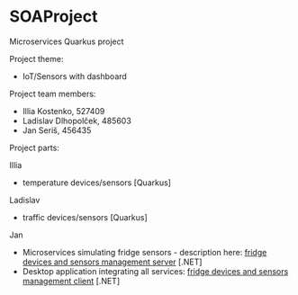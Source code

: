 # SOAProject
Microservices Quarkus project

Project theme:
- IoT/Sensors with dashboard


Project team members:
- Illia Kostenko, 527409
- Ladislav Dlhopolček, 485603
- Jan Seriš, 456435

Project parts:

Illia
- temperature devices/sensors [Quarkus]

Ladislav
- traffic devices/sensors [Quarkus]

Jan
- Microservices simulating fridge sensors - description here: [fridge devices and sensors management server](https://gitlab.com/janseris/Microservices.IoT.Fridge) [.NET]
- Desktop application integrating all services: [fridge devices and sensors management client](https://gitlab.com/janseris/Microservices.IoT.Fridge.Client) [.NET]

